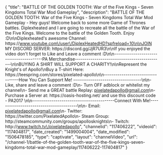 {
    "title": "BATTLE OF THE GOLDEN TOOTH: War of the Five Kings - Seven Kingdoms Total War Mod Gameplay",
    "description": "BATTLE OF THE GOLDEN TOOTH: War of the Five Kings - Seven Kingdoms Total War Mod Gameplay - Hey guys!  Welcome back to some more Game of Thrones battles.  Diplexheated and I are going to recreate all the battle of the War of the Five Kings.  Welcome to the battle of the Golden Tooth.  Enjoy :D\n\nDiplexheated's awesome Channel: https:\/\/www.youtube.com\/user\/DiplexHeatedHD?spfreload=10\n\nJOIN MY DISCORD SERVER: https:\/\/discord.gg\/JjR7UR3\n\nIf you enjoyed the video don't forget to Like and Leave a comment :D\n\n-----------------------------------------PA Merchandise---------------------------------------------\n\nBUYING A SHIRT WILL SUPPORT A CHARITY!\n\nRepresent the Knight's of Apollo!\nBuy a T-shirt Here: https:\/\/teespring.com\/stores\/pixelated-apollo\n\n----------------------------------How You Can Support Me! -----------------------------------\n\n- Like, share and leave a comment :D\n- Turn OFF adblock or whitelist my channel\n- Send me a GREAT battle Replay: pixelatedapollo@gmail.com\n- Purchase a Server at: https:\/\/oasis-hosting.net\/ and use this discount code - PA2017 \n\n------------------------------------------Connect With Me!-----------------------------------------\n\n- Email: pixelatedapollo@gmail.com\n- Twitter: https:\/\/twitter.com\/PixelatedApollo\n- Steam Group:  http:\/\/steamcommunity.com\/groups\/apollosknights\n- Twitch: http:\/\/www.twitch.tv\/pixelatedapollo",
    "channelid": "117406222",
    "videoid": "117404817",
    "date_created": "1499004004",
    "date_modified": "1506478185",
    "type": "captivate",
    "layout": "channelVideo",
    "url": "\/channel-1\/battle-of-the-golden-tooth-war-of-the-five-kings-seven-kingdoms-total-war-mod-gameplay\/117406222-117404817"
}